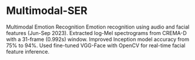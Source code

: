 # Multimodal-SER
Multimodal Emotion Recognition Emotion recognition using audio and facial features (Jun-Sep 2023). Extracted log-Mel spectrograms from CREMA-D with a 31-frame (0.992s) window. Improved Inception model accuracy from 75% to 94%. Used fine-tuned VGG-Face with OpenCV for real-time facial feature inference.
